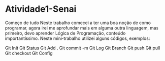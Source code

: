 # Atividade1-Senai

Começo de tudo
Neste trabalho comecei a ter uma boa noção de como programar, agora irei me aprofundar mais em alguma outra linguagem, mas primeiro, devo aprender Lógica de Programação, conteúdo importantíssimo. Neste mini-trabalho utilizei alguns códigos, exemplos:

Git Init
Git Status
Git Add .
Git commit -m
Git Log
Git Branch
Git push
Git pull
Git checkout
Git Config
